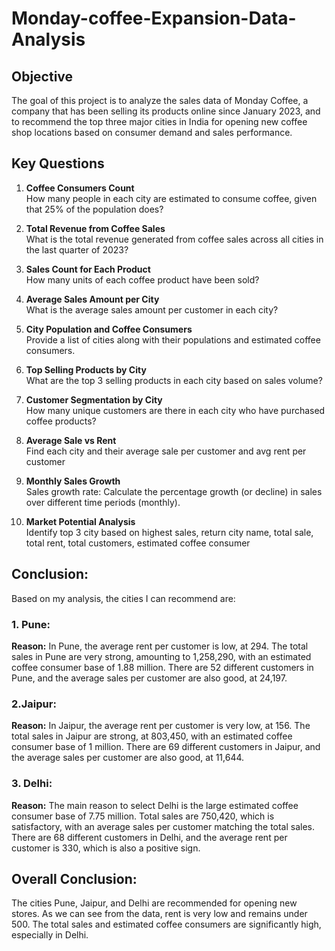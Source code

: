 # Monday-coffee-Expansion-Data-Analysis


## Objective
The goal of this project is to analyze the sales data of Monday Coffee, a company that has been selling its products online since January 2023, and to recommend the top three major cities in India for opening new coffee shop locations based on consumer demand and sales performance.


## Key Questions
1. **Coffee Consumers Count**  
   How many people in each city are estimated to consume coffee, given that 25% of the population does?

2. **Total Revenue from Coffee Sales**  
   What is the total revenue generated from coffee sales across all cities in the last quarter of 2023?

3. **Sales Count for Each Product**  
   How many units of each coffee product have been sold?

4. **Average Sales Amount per City**  
   What is the average sales amount per customer in each city?

5. **City Population and Coffee Consumers**  
   Provide a list of cities along with their populations and estimated coffee consumers.

6. **Top Selling Products by City**  
   What are the top 3 selling products in each city based on sales volume?

7. **Customer Segmentation by City**  
   How many unique customers are there in each city who have purchased coffee products?

8. **Average Sale vs Rent**  
   Find each city and their average sale per customer and avg rent per customer

9. **Monthly Sales Growth**  
   Sales growth rate: Calculate the percentage growth (or decline) in sales over different time periods (monthly).

10. **Market Potential Analysis**  
    Identify top 3 city based on highest sales, return city name, total sale, total rent, total customers, estimated  coffee consumer

## Conclusion:

Based on my analysis, the cities I can recommend are:

### 1. Pune:

**Reason:**
In Pune, the average rent per customer is low, at 294.
The total sales in Pune are very strong, amounting to 1,258,290, with an estimated coffee consumer base of 1.88 million.
There are 52 different customers in Pune, and the average sales per customer are also good, at 24,197.

### 2.Jaipur:

**Reason:**
In Jaipur, the average rent per customer is very low, at 156.
The total sales in Jaipur are strong, at 803,450, with an estimated coffee consumer base of 1 million.
There are 69 different customers in Jaipur, and the average sales per customer are also good, at 11,644.


### 3. Delhi:

**Reason:**
The main reason to select Delhi is the large estimated coffee consumer base of 7.75 million.
Total sales are 750,420, which is satisfactory, with an average sales per customer matching the total sales.
There are 68 different customers in Delhi, and the average rent per customer is 330, which is also a positive sign.

## Overall Conclusion:
The cities Pune, Jaipur, and Delhi are recommended for opening new stores. As we can see from the data, rent is very low and remains under 500. The total sales and estimated coffee consumers are significantly high, especially in Delhi.

